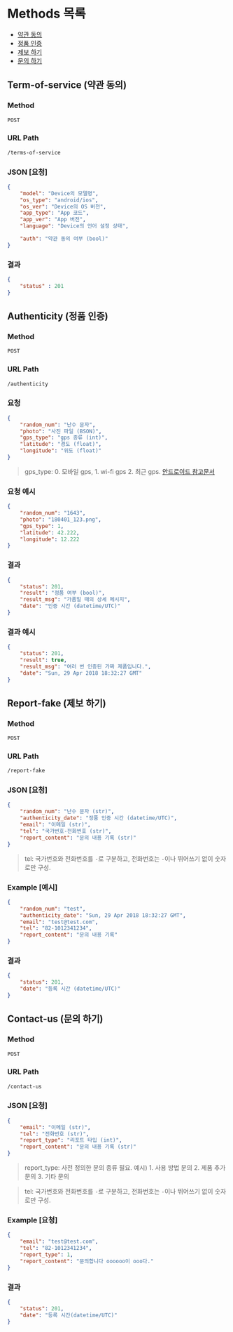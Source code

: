 Methods 목록
===========

- [약관 동의](https://github.com/zaiyou12/brandsafer-api-server/blob/master/docs/methods.md#term-of-service-%EC%95%BD%EA%B4%80-%EB%8F%99%EC%9D%98)
- [정품 인증](https://github.com/zaiyou12/brandsafer-api-server/blob/master/docs/methods.md#authenticity-%EC%A0%95%ED%92%88-%EC%9D%B8%EC%A6%9D)
- [제보 하기](https://github.com/zaiyou12/brandsafer-api-server/blob/master/docs/methods.md#report-fake-%EC%A0%9C%EB%B3%B4-%ED%95%98%EA%B8%B0)
- [문의 하기](https://github.com/zaiyou12/brandsafer-api-server/blob/master/docs/methods.md#contact-us-%EB%AC%B8%EC%9D%98-%ED%95%98%EA%B8%B0)


Term-of-service (약관 동의)
----------

### Method
```bash
POST
```

### URL Path
```bash
/terms-of-service
```

### JSON [요청]
```json
{
    "model": "Device의 모델명",
    "os_type": "android/ios",
    "os_ver": "Device의 OS 버전",
    "app_type": "App 코드",
    "app_ver": "App 버전",
    "language": "Device의 언어 설정 상태",

    "auth": "약관 동의 여부 (bool)"
}
```

### 결과
```json
{
    "status" : 201
}
```

Authenticity (정품 인증)
-----------

### Method

```bash
POST
```

### URL Path

```bash
/authenticity
```

### 요청

```json
{
    "random_num": "난수 문자",
    "photo": "사진 파일 (BSON)",
    "gps_type": "gps 종류 (int)",
    "latitude": "경도 (float)",
    "longitude": "위도 (float)"
}
```

> gps_type: 0. 모바일 gps, 1. wi-fi gps 2. 최근 gps. [안드로이드 참고문서](https://developer.android.com/guide/topics/location/strategies.html)

### 요청 예시

```json
{
    "random_num": "1643",
    "photo": "180401_123.png",
    "gps_type": 1,
    "latitude": 42.222,
    "longitude": 12.222
}
```

### 결과

```json
{
    "status": 201,
    "result": "정품 여부 (bool)",
    "result_msg": "가품일 때의 상세 메시지",
    "date": "인증 시간 (datetime/UTC)"
}
```

### 결과 예시

```json
{
    "status": 201,
    "result": true,
    "result_msg": "여러 번 인증된 가짜 제품입니다.",
    "date": "Sun, 29 Apr 2018 18:32:27 GMT"
}
```

Report-fake (제보 하기)
---------------
### Method

```bash
POST
```

### URL Path

```bash
/report-fake
```

### JSON [요청]

```json
{
    "random_num": "난수 문자 (str)",
    "authenticity_date": "정품 인증 시간 (datetime/UTC)",
    "email": "이메일 (str)",
    "tel": "국가번호-전화번호 (str)",
    "report_content": "문의 내용 기록 (str)"
}
```

> tel: 국가번호와 전화번호를 `-`로 구분하고, 전화번호는 `-`이나 뛰어쓰기 없이 숫자로만 구성.

### Example [예시]

```json
{
    "random_num": "test",
    "authenticity_date": "Sun, 29 Apr 2018 18:32:27 GMT",
    "email": "test@test.com",
    "tel": "82-1012341234",
    "report_content": "문의 내용 기록"
}
```

### 결과

```json
{
    "status": 201,
    "date": "등록 시간 (datetime/UTC)"
}
```

Contact-us (문의 하기)
------------
### Method

```bash
POST
```

### URL Path

```bash
/contact-us
```

### JSON [요청]

```json
{
    "email": "이메일 (str)",
    "tel": "전화번호 (str)",
    "report_type": "리포트 타입 (int)",
    "report_content": "문의 내용 기록 (str)"
}
```

> report_type: 사전 정의한 문의 종류 필요. 예시) 1. 사용 방법 문의 2. 제품 추가 문의 3. 기타 문의

> tel: 국가번호와 전화번호를 `-`로 구분하고, 전화번호는 `-`이나 뛰어쓰기 없이 숫자로만 구성.

### Example [요청]

```json
{
    "email": "test@test.com",
    "tel": "82-1012341234",
    "report_type": 1,
    "report_content": "문의합니다 oooooo이 ooo다."
}
```

### 결과

```json
{
    "status": 201,
    "date": "등록 시간(datetime/UTC)"
}
```
